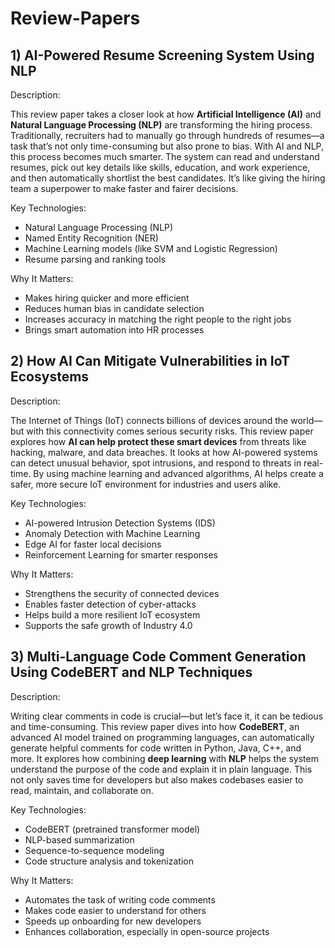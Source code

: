 # Review-Papers

## 1) AI-Powered Resume Screening System Using NLP

Description:

This review paper takes a closer look at how **Artificial Intelligence (AI)** and **Natural Language Processing (NLP)** are transforming the hiring process. Traditionally, recruiters had to manually go through hundreds of resumes—a task that’s not only time-consuming but also prone to bias. With AI and NLP, this process becomes much smarter. The system can read and understand resumes, pick out key details like skills, education, and work experience, and then automatically shortlist the best candidates. It’s like giving the hiring team a superpower to make faster and fairer decisions.

Key Technologies:

* Natural Language Processing (NLP)
* Named Entity Recognition (NER)
* Machine Learning models (like SVM and Logistic Regression)
* Resume parsing and ranking tools

Why It Matters:

* Makes hiring quicker and more efficient
* Reduces human bias in candidate selection
* Increases accuracy in matching the right people to the right jobs
* Brings smart automation into HR processes



## 2) How AI Can Mitigate Vulnerabilities in IoT Ecosystems

Description:

The Internet of Things (IoT) connects billions of devices around the world—but with this connectivity comes serious security risks. This review paper explores how **AI can help protect these smart devices** from threats like hacking, malware, and data breaches. It looks at how AI-powered systems can detect unusual behavior, spot intrusions, and respond to threats in real-time. By using machine learning and advanced algorithms, AI helps create a safer, more secure IoT environment for industries and users alike.

Key Technologies:

* AI-powered Intrusion Detection Systems (IDS)
* Anomaly Detection with Machine Learning
* Edge AI for faster local decisions
* Reinforcement Learning for smarter responses

Why It Matters:

* Strengthens the security of connected devices
* Enables faster detection of cyber-attacks
* Helps build a more resilient IoT ecosystem
* Supports the safe growth of Industry 4.0



## 3) Multi-Language Code Comment Generation Using CodeBERT and NLP Techniques

Description:

Writing clear comments in code is crucial—but let’s face it, it can be tedious and time-consuming. This review paper dives into how **CodeBERT**, an advanced AI model trained on programming languages, can automatically generate helpful comments for code written in Python, Java, C++, and more. It explores how combining **deep learning** with **NLP** helps the system understand the purpose of the code and explain it in plain language. This not only saves time for developers but also makes codebases easier to read, maintain, and collaborate on.

Key Technologies:

* CodeBERT (pretrained transformer model)
* NLP-based summarization
* Sequence-to-sequence modeling
* Code structure analysis and tokenization

Why It Matters:

* Automates the task of writing code comments
* Makes code easier to understand for others
* Speeds up onboarding for new developers
* Enhances collaboration, especially in open-source projects


